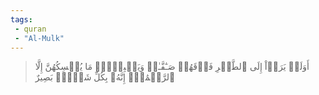 ```yaml
---
tags: 
 - quran 
 - "Al-Mulk"
---
```


> أَوَلَمۡ يَرَوۡاْ إِلَى ٱلطَّيۡرِ فَوۡقَهُمۡ صَـٰٓفَّـٰتٖ وَيَقۡبِضۡنَۚ مَا يُمۡسِكُهُنَّ إِلَّا ٱلرَّحۡمَٰنُۚ إِنَّهُۥ بِكُلِّ شَيۡءِۭ بَصِيرٌ
